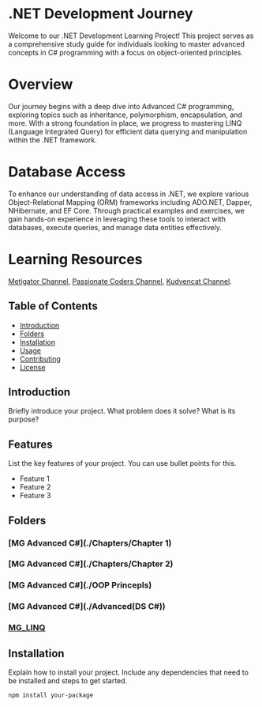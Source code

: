 # .NET Development Journey

Welcome to our .NET Development Learning Project! This project serves as a comprehensive study guide for individuals looking to master advanced concepts in C# programming with a focus on object-oriented principles.

# Overview

Our journey begins with a deep dive into Advanced C# programming, exploring topics such as inheritance, polymorphism, encapsulation, and more. With a strong foundation in place, we progress to mastering LINQ (Language Integrated Query) for efficient data querying and manipulation within the .NET framework.

# Database Access

To enhance our understanding of data access in .NET, we explore various Object-Relational Mapping (ORM) frameworks including ADO.NET, Dapper, NHibernate, and EF Core. Through practical examples and exercises, we gain hands-on experience in leveraging these tools to interact with databases, execute queries, and manage data entities effectively.

# Learning Resources 
[Metigator Channel]([https://example.com/metigator](https://www.youtube.com/@Metigator)), 
[Passionate Coders Channel]([https://example.com/passionate-coders](https://www.youtube.com/@PassionateCoders)),
[Kudvencat Channel]([https://example.com/kudvencat](https://www.youtube.com/@kudvenkatarabic)).


## Table of Contents

- [Introduction](#introduction)
- [Folders](#folders)
- [Installation](#installation)
- [Usage](#usage)
- [Contributing](#contributing)
- [License](#license)

## Introduction

Briefly introduce your project. What problem does it solve? What is its purpose?

## Features

List the key features of your project. You can use bullet points for this.

- Feature 1
- Feature 2
- Feature 3

## Folders

### [MG Advanced C#](./Chapters/Chapter 1)

### [MG Advanced C#](./Chapters/Chapter 2)

### [MG Advanced C#](./OOP Princepls)

### [MG Advanced C#](./Advanced(DS C#))

### [MG_LINQ](./LINQ)


## Installation

Explain how to install your project. Include any dependencies that need to be installed and steps to get started.

```bash
npm install your-package
